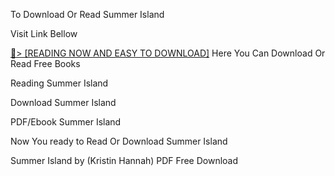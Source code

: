 To Download Or Read Summer Island

Visit Link Bellow

<a href="https://uk.ebookarea.xyz/?book=0345483448">📖&gt; [READING NOW AND EASY TO DOWNLOAD]</a>
Here You Can Download Or Read Free Books

Reading Summer Island

Download Summer Island

PDF/Ebook Summer Island

Now You ready to Read Or Download Summer Island

Summer Island by (Kristin Hannah) PDF Free Download
